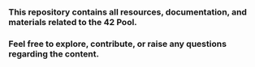 ### This repository contains all resources, documentation, and materials related to the 42 Pool.
### Feel free to explore, contribute, or raise any questions regarding the content.
